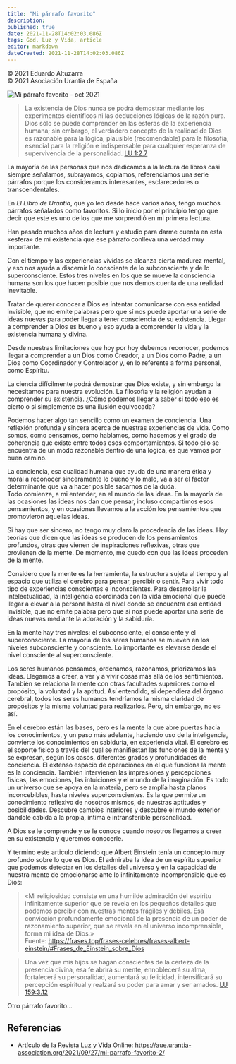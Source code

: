 ```yaml
---
title: "Mi párrafo favorito"
description: 
published: true
date: 2021-11-28T14:02:03.086Z
tags: God, Luz y Vida, article
editor: markdown
dateCreated: 2021-11-28T14:02:03.086Z
---
```


<p class="v-card v-sheet theme--light grey lighten-3 px-2">© 2021 Eduardo Altuzarra<br>© 2021 Asociación Urantia de España</p>

> <figure id="Figure_13" class="image urantiapedia">
<img src="../../../output/wikijs/image/article/Luz_y_Vida/LyV_2021_10/Mi-parrafo-favorito-oct-2021.jpg" alt="Mi párrafo favorito - oct 2021">
</figure>

> La existencia de Dios nunca se podrá demostrar mediante los experimentos científicos ni las deducciones lógicas de la razón pura. Dios sólo se puede comprender en las esferas de la experiencia humana; sin embargo, el verdadero concepto de la realidad de Dios es razonable para la lógica, plausible (recomendable) para la filosofía, esencial para la religión e indispensable para cualquier esperanza de supervivencia de la personalidad. [LU 1:2.7](/es/The_Urantia_Book/1#p2_7)

La mayoría de las personas que nos dedicamos a la lectura de libros casi siempre señalamos, subrayamos, copiamos, referenciamos una serie párrafos porque los consideramos interesantes, esclarecedores o transcendentales.

En _El Libro de Urantia_, que yo leo desde hace varios años, tengo muchos párrafos señalados como favoritos. Si lo inicio por el principio tengo que decir que este es uno de los que me sorprendió en mi primera lectura.

Han pasado muchos años de lectura y estudio para darme cuenta en esta «esfera» de mi existencia que ese párrafo conlleva una verdad muy importante.

Con el tiempo y las experiencias vividas se alcanza cierta madurez mental, y eso nos ayuda a discernir lo consciente de lo subconsciente y de lo superconsciente. Estos tres niveles en los que se mueve la consciencia humana son los que hacen posible que nos demos cuenta de una realidad inevitable.

Tratar de querer conocer a Dios es intentar comunicarse con esa entidad invisible, que no emite palabras pero que sí nos puede aportar una serie de ideas nuevas para poder llegar a tener consciencia de su existencia. Llegar a comprender a Dios es bueno y eso ayuda a comprender la vida y la existencia humana y divina.

Desde nuestras limitaciones que hoy por hoy debemos reconocer, podemos llegar a comprender a un Dios como Creador, a un Dios como Padre, a un Dios como Coordinador y Controlador y, en lo referente a forma personal, como Espíritu.

La ciencia difícilmente podrá demostrar que Dios existe, y sin embargo la necesitamos para nuestra evolución. La filosofía y la religión ayudan a comprender su existencia. ¿Cómo podemos llegar a saber si todo eso es cierto o si simplemente es una ilusión equivocada?

Podemos hacer algo tan sencillo como un examen de conciencia. Una reflexión profunda y sincera acerca de nuestras experiencias de vida. Como somos, como pensamos, como hablamos, como hacemos y el grado de coherencia que existe entre todos esos comportamientos. Si todo ello se encuentra de un modo razonable dentro de una lógica, es que vamos por buen camino.

La conciencia, esa cualidad humana que ayuda de una manera ética y moral a reconocer sinceramente lo bueno y lo malo, va a ser el factor determinante que va a hacer posible sacarnos de la duda.  
Todo comienza, a mi entender, en el mundo de las ideas. En la mayoría de las ocasiones las ideas nos dan que pensar, incluso compartimos esos pensamientos, y en ocasiones llevamos a la acción los pensamientos que promovieron aquellas ideas.

Si hay que ser sincero, no tengo muy claro la procedencia de las ideas. Hay teorías que dicen que las ideas se producen de los pensamientos profundos, otras que vienen de inspiraciones reflexivas, otras que provienen de la mente. De momento, me quedo con que las ideas proceden de la mente.

Considero que la mente es la herramienta, la estructura sujeta al tiempo y al espacio que utiliza el cerebro para pensar, percibir o sentir. Para vivir todo tipo de experiencias conscientes e inconscientes. Para desarrollar la intelectualidad, la inteligencia coordinada con la vida emocional que puede llegar a elevar a la persona hasta el nivel donde se encuentra esa entidad invisible, que no emite palabra pero que sí nos puede aportar una serie de ideas nuevas mediante la adoración y la sabiduría.

En la mente hay tres niveles: el subconsciente, el consciente y el superconsciente. La mayoría de los seres humanos se mueven en los niveles subconsciente y consciente. Lo importante es elevarse desde el nivel consciente al superconsciente.

Los seres humanos pensamos, ordenamos, razonamos, priorizamos las ideas. Llegamos a creer, a ver y a vivir cosas más allá de los sentimientos. También se relaciona la mente con otras facultades superiores como el propósito, la voluntad y la aptitud. Así entendido, si dependiera del órgano cerebral, todos los seres humanos tendríamos la misma claridad de propósitos y la misma voluntad para realizarlos. Pero, sin embargo, no es así.

En el cerebro están las bases, pero es la mente la que abre puertas hacia los conocimientos, y un paso más adelante, haciendo uso de la inteligencia, convierte los conocimientos en sabiduría, en experiencia vital. El cerebro es el soporte físico a través del cual se manifiestan las funciones de la mente y se expresan, según los casos, diferentes grados y profundidades de conciencia. El extenso espacio de operaciones en el que funciona la mente es la conciencia. También intervienen las impresiones y percepciones físicas, las emociones, las intuiciones y el mundo de la imaginación. Es todo un universo que se apoya en la materia, pero se amplía hasta planos inconcebibles, hasta niveles superconscientes. Es la que permite un conocimiento reflexivo de nosotros mismos, de nuestras aptitudes y posibilidades. Descubre cambios interiores y descubre el mundo exterior dándole cabida a la propia, íntima e intransferible personalidad.

A Dios se le comprende y se le conoce cuando nosotros llegamos a creer en su existencia y queremos conocerle.

Y termino este articulo diciendo que Albert Einstein tenía un concepto muy profundo sobre lo que es Dios. Él admiraba la idea de un espíritu superior que podemos detectar en los detalles del universo y en la capacidad de nuestra mente de emocionarse ante lo infinitamente incomprensible que es Dios:

> «Mi religiosidad consiste en una humilde admiración del espíritu infinitamente superior que se revela en los pequeños detalles que podemos percibir con nuestras mentes frágiles y débiles. Esa convicción profundamente emocional de la presencia de un poder de razonamiento superior, que se revela en el universo incomprensible, forma mi idea de Dios.»  
> Fuente: https://frases.top/frases-celebres/frases-albert-einstein/#Frases_de_Einstein_sobre_Dios

> Una vez que mis hijos se hagan conscientes de la certeza de la presencia divina, esa fe abrirá su mente, ennoblecerá su alma, fortalecerá su personalidad, aumentará su felicidad, intensificará su percepción espiritual y realzará su poder para amar y ser amados. [LU 159:3.12](/es/The_Urantia_Book/159#p3_12)

Otro párrafo favorito…

## Referencias

- Artículo de la Revista Luz y Vida Online: https://aue.urantia-association.org/2021/09/27/mi-parrafo-favorito-2/